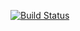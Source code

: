 [![Build Status](https://travis-ci.org/advanced-rest-client/json-table.svg?branch=stage)](https://travis-ci.org/advanced-rest-client/json-table)  

